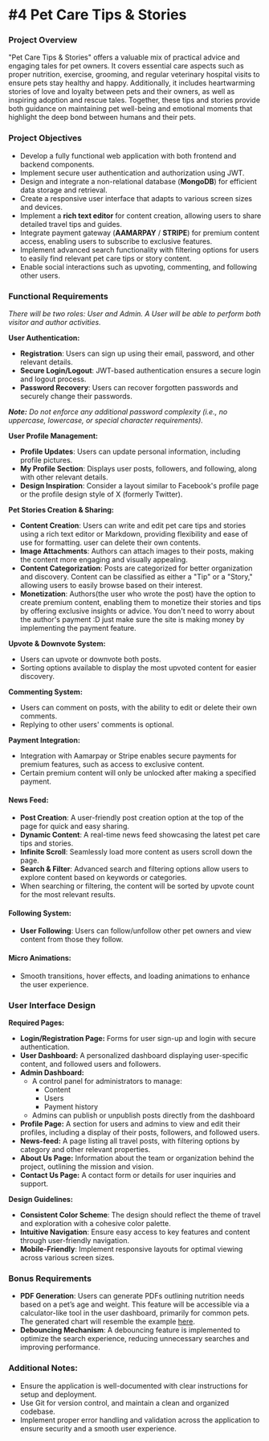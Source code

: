 # #4 Pet Care Tips & Stories

### Project Overview

"Pet Care Tips & Stories" offers a valuable mix of practical advice and engaging tales for pet owners. It covers essential care aspects such as proper nutrition, exercise, grooming, and regular veterinary hospital visits to ensure pets stay healthy and happy. Additionally, it includes heartwarming stories of love and loyalty between pets and their owners, as well as inspiring adoption and rescue tales. Together, these tips and stories provide both guidance on maintaining pet well-being and emotional moments that highlight the deep bond between humans and their pets.

  

### Project Objectives

*   Develop a fully functional web application with both frontend and backend components.
*   Implement secure user authentication and authorization using JWT.
*   Design and integrate a non-relational database (**MongoDB**) for efficient data storage and retrieval.
*   Create a responsive user interface that adapts to various screen sizes and devices.
*   Implement a **rich text editor** for content creation, allowing users to share detailed travel tips and guides.
*   Integrate payment gateway (**AAMARPAY** / **STRIPE**) for premium content access, enabling users to subscribe to exclusive features.
*   Implement advanced search functionality with filtering options for users to easily find relevant pet care tips or story content.
*   Enable social interactions such as upvoting, commenting, and following other users.

###   

### Functional Requirements

_There will be two roles: User and Admin. A User will be able to perform both visitor and author activities._

**User Authentication:**

*   **Registration**: Users can sign up using their email, password, and other relevant details.
*   **Secure Login/Logout**: JWT-based authentication ensures a secure login and logout process.
*   **Password Recovery**: Users can recover forgotten passwords and securely change their passwords.

**_Note:_** _Do not enforce any additional password complexity (i.e., no uppercase, lowercase, or special character requirements)._

**User Profile Management:**

*   **Profile Updates**: Users can update personal information, including profile pictures.
*   **My Profile Section**: Displays user posts, followers, and following, along with other relevant details.
*   **Design Inspiration**: Consider a layout similar to Facebook's profile page or the profile design style of X (formerly Twitter).

**Pet Stories Creation & Sharing:**

*   **Content Creation**: Users can write and edit pet care tips and stories using a rich text editor or Markdown, providing flexibility and ease of use for formatting. user can delete their own contents.
*   **Image Attachments**: Authors can attach images to their posts, making the content more engaging and visually appealing.
*   **Content Categorization**: Posts are categorized for better organization and discovery. Content can be classified as either a "Tip" or a "Story," allowing users to easily browse based on their interest.
*   **Monetization**: Authors(the user who wrote the post) have the option to create premium content, enabling them to monetize their stories and tips by offering exclusive insights or advice. You don't need to worry about the author's payment :D just make sure the site is making money by implementing the payment feature.

**Upvote & Downvote System:**

*   Users can upvote or downvote both posts.
*   Sorting options available to display the most upvoted content for easier discovery.

**Commenting System:**

*   Users can comment on posts, with the ability to edit or delete their own comments.
*   Replying to other users' comments is optional.

**Payment Integration:**

*   Integration with Aamarpay or Stripe enables secure payments for premium features, such as access to exclusive content.
*   Certain premium content will only be unlocked after making a specified payment.

#### News Feed:

*   **Post Creation**: A user-friendly post creation option at the top of the page for quick and easy sharing.
*   **Dynamic Content**: A real-time news feed showcasing the latest pet care tips and stories.
*   **Infinite Scroll**: Seamlessly load more content as users scroll down the page.
*   **Search & Filter**: Advanced search and filtering options allow users to explore content based on keywords or categories.
*   When searching or filtering, the content will be sorted by upvote count for the most relevant results.

#### Following System:

*   **User Following**: Users can follow/unfollow other pet owners and view content from those they follow.

#### Micro Animations:

*   Smooth transitions, hover effects, and loading animations to enhance the user experience.

### User Interface Design

**Required Pages:**

*   **Login/Registration Page:** Forms for user sign-up and login with secure authentication.
*   **User Dashboard:** A personalized dashboard displaying user-specific content, and followed users and followers.
*   **Admin Dashboard:**
    *   A control panel for administrators to manage:
        *   Content
        *   Users
        *   Payment history
    *   Admins can publish or unpublish posts directly from the dashboard
*   **Profile Page:** A section for users and admins to view and edit their profiles, including a display of their posts, followers, and followed users.
*   **News-feed:** A page listing all travel posts, with filtering options by category and other relevant properties.
*   **About Us Page:** Information about the team or organization behind the project, outlining the mission and vision.
*   **Contact Us Page:** A contact form or details for user inquiries and support.

**Design Guidelines:**

*   **Consistent Color Scheme**: The design should reflect the theme of travel and exploration with a cohesive color palette.
*   **Intuitive Navigation**: Ensure easy access to key features and content through user-friendly navigation.
*   **Mobile-Friendly**: Implement responsive layouts for optimal viewing across various screen sizes.

### Bonus Requirements

*   **PDF Generation**: Users can generate PDFs outlining nutrition needs based on a pet’s age and weight. This feature will be accessible via a calculator-like tool in the user dashboard, primarily for common pets. The generated chart will resemble the example [here](https://rawznaturalpetfood.com/wp-content/uploads/RAWZ_daily-feeding-charts-for-dogs-2.jpg).
*   **Debouncing Mechanism**: A debouncing feature is implemented to optimize the search experience, reducing unnecessary searches and improving performance.

### Additional Notes:

*   Ensure the application is well-documented with clear instructions for setup and deployment.
*   Use Git for version control, and maintain a clean and organized codebase.
*   Implement proper error handling and validation across the application to ensure security and a smooth user experience.

  



